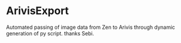 # ArivisExport
Automated passing of image data from Zen to Arivis through dynamic generation of py script.  thanks Sebi.
